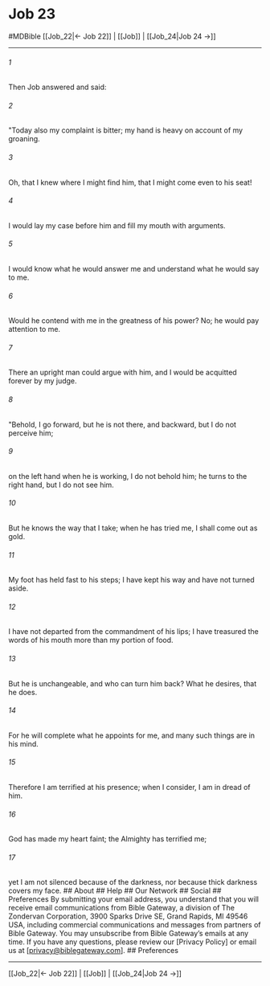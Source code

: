 # Job 23
#MDBible
[[Job_22|← Job 22]] | [[Job]] | [[Job_24|Job 24 →]]

***






###### 1 


Then Job answered and said: 





###### 2 


"Today also my complaint is bitter; my hand is heavy on account of my groaning. 





###### 3 


Oh, that I knew where I might find him, that I might come even to his seat! 





###### 4 


I would lay my case before him and fill my mouth with arguments. 





###### 5 


I would know what he would answer me and understand what he would say to me. 





###### 6 


Would he contend with me in the greatness of his power? No; he would pay attention to me. 





###### 7 


There an upright man could argue with him, and I would be acquitted forever by my judge. 





###### 8 


"Behold, I go forward, but he is not there, and backward, but I do not perceive him; 





###### 9 


on the left hand when he is working, I do not behold him; he turns to the right hand, but I do not see him. 





###### 10 


But he knows the way that I take; when he has tried me, I shall come out as gold. 





###### 11 


My foot has held fast to his steps; I have kept his way and have not turned aside. 





###### 12 


I have not departed from the commandment of his lips; I have treasured the words of his mouth more than my portion of food. 





###### 13 


But he is unchangeable, and who can turn him back? What he desires, that he does. 





###### 14 


For he will complete what he appoints for me, and many such things are in his mind. 





###### 15 


Therefore I am terrified at his presence; when I consider, I am in dread of him. 





###### 16 


God has made my heart faint; the Almighty has terrified me; 





###### 17 


yet I am not silenced because of the darkness, nor because thick darkness covers my face. ## About ## Help ## Our Network ## Social ## Preferences By submitting your email address, you understand that you will receive email communications from Bible Gateway, a division of The Zondervan Corporation, 3900 Sparks Drive SE, Grand Rapids, MI 49546 USA, including commercial communications and messages from partners of Bible Gateway. You may unsubscribe from Bible Gateway&rsquo;s emails at any time. If you have any questions, please review our [Privacy Policy] or email us at [privacy@biblegateway.com]. ## Preferences

***

[[Job_22|← Job 22]] | [[Job]] | [[Job_24|Job 24 →]]

